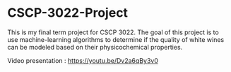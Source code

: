 # CSCP-3022-Project

This is my final term project for CSCP 3022.
The goal of this project is to use machine-learning algorithms to determine if the quality of white wines can be modeled based on their physicochemical properties.

Video presentation  : https://youtu.be/Dv2a6qBy3v0
